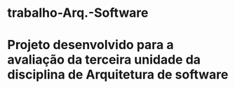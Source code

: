 # trabalho-Arq.-Software
# Projeto desenvolvido para a avaliação da terceira unidade da disciplina de Arquitetura de software